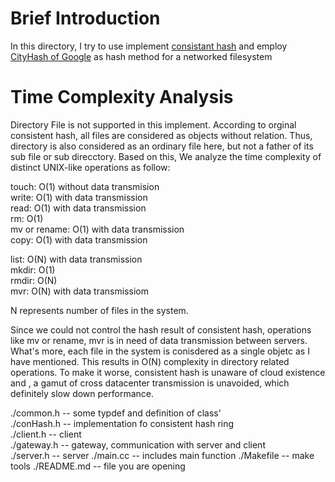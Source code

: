 # Brief Introduction
In this directory, I try to use implement [consistant hash](http://www.cs.princeton.edu/courses/archive/fall07/cos518/papers/chash.pdf) and employ [CityHash of Google](https://github.com/google/cityhash) as hash method for a networked filesystem

# Time Complexity Analysis
Directory File is not supported in this implement. According to orginal consistent hash, all files are considered as objects without relation. Thus, directory is also considered as an ordinary file here, but not a father of its sub file or sub direcctory. Based on this, We analyze the time complexity of distinct UNIX-like operations as follow:

touch: O(1) without data transmision  
write: O(1) with data transmission  
read: O(1) with data transmission  
rm: O(1)  
mv or rename: O(1) with data transmission  
copy: O(1) with data transmission  


list: O(N) with data transmission  
mkdir: O(1)  
rmdir: O(N)  
mvr: O(N) with data transmissiom  

N represents number of files in the system. 

Since we could not control the hash result of consistent hash, operations like mv or rename, mvr is in need of data transmission between servers. What's more, each file in the system is conisdered as a single objetc as I have mentioned. This results in O(N) complexity in directory related operations. To make it worse, consistent hash is unaware of cloud existence and , a gamut of cross datacenter transmission is unavoided, which definitely slow down performance.


 ./common.h  -- some typdef and definition of class'  
 ./conHash.h -- implementation fo consistent hash ring  
 ./client.h  -- client  
 ./gateway.h -- gateway, communication with server and client  
 ./server.h  -- server
 ./main.cc   -- includes main function
 ./Makefile  -- make tools
 ./README.md -- file you are opening
